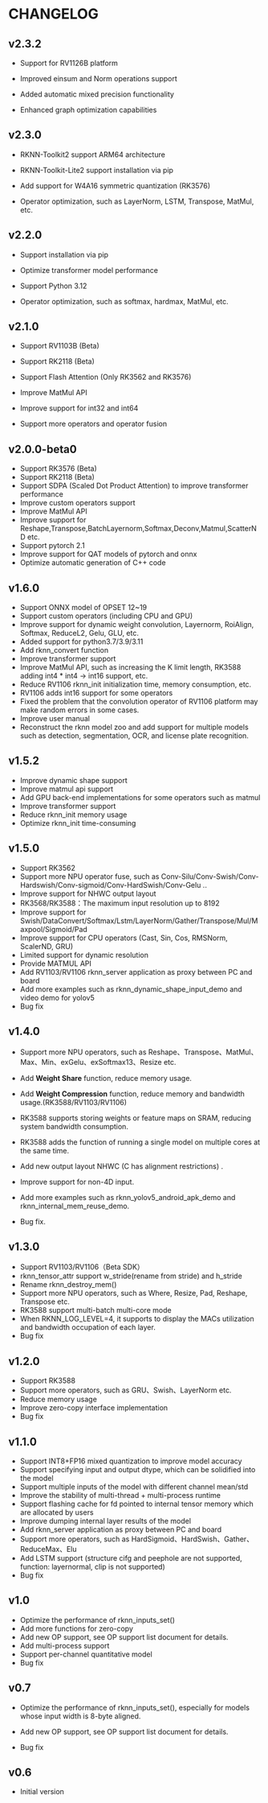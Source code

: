 # CHANGELOG

## v2.3.2

- Support for RV1126B platform

- Improved einsum and Norm operations support

- Added automatic mixed precision functionality

- Enhanced graph optimization capabilities



## v2.3.0

- RKNN-Toolkit2 support ARM64 architecture

- RKNN-Toolkit-Lite2 support installation via pip

- Add support for W4A16 symmetric quantization (RK3576)

- Operator optimization, such as LayerNorm, LSTM, Transpose, MatMul, etc.



## v2.2.0

- Support installation via pip

- Optimize transformer model performance

- Support Python 3.12

- Operator optimization, such as softmax, hardmax, MatMul, etc.



## v2.1.0

- Support RV1103B (Beta)

- Support RK2118 (Beta)

- Support Flash Attention (Only RK3562 and RK3576)

- Improve MatMul API

- Improve support for int32 and int64

- Support more operators and operator fusion

 

## v2.0.0-beta0

 - Support RK3576 (Beta)
 - Support RK2118 (Beta)
 - Support SDPA (Scaled Dot Product Attention) to improve transformer performance
 - Improve custom operators support
 - Improve MatMul API
 - Improve support for Reshape,Transpose,BatchLayernorm,Softmax,Deconv,Matmul,ScatterND etc.
 - Support pytorch 2.1
 - Improve support for QAT models of pytorch and onnx
 - Optimize automatic generation of C++ code



## v1.6.0

 - Support ONNX model of OPSET 12~19
 - Support custom operators (including CPU and GPU)
 - Improve support for dynamic weight convolution, Layernorm, RoiAlign, Softmax, ReduceL2, Gelu, GLU, etc.
 - Added support for python3.7/3.9/3.11
 - Add rknn_convert function
 - Improve transformer support
 - Improve MatMul API, such as increasing the K limit length, RK3588 adding int4 * int4 -> int16 support, etc.
 - Reduce RV1106 rknn_init initialization time, memory consumption, etc.
 - RV1106 adds int16 support for some operators
 - Fixed the problem that the convolution operator of RV1106 platform may make random errors in some cases.
 - Improve user manual
 - Reconstruct the rknn model zoo and add support for multiple models such as detection, segmentation, OCR, and license plate recognition.



## v1.5.2

- Improve dynamic shape support
- Improve matmul api support
- Add GPU back-end implementations for some operators such as matmul
- Improve transformer support
- Reduce rknn_init memory usage
- Optimize rknn_init time-consuming



## v1.5.0

- Support RK3562
- Support more NPU operator fuse, such as Conv-Silu/Conv-Swish/Conv-Hardswish/Conv-sigmoid/Conv-HardSwish/Conv-Gelu ..
- Improve support for  NHWC output layout
- RK3568/RK3588：The maximum input resolution up to 8192
- Improve support for Swish/DataConvert/Softmax/Lstm/LayerNorm/Gather/Transpose/Mul/Maxpool/Sigmoid/Pad
- Improve support for CPU operators (Cast, Sin, Cos, RMSNorm, ScalerND, GRU)
- Limited support for dynamic resolution
- Provide MATMUL API
- Add RV1103/RV1106 rknn_server application as proxy between PC and board
- Add more examples such as rknn_dynamic_shape_input_demo and video demo for yolov5
- Bug fix



## v1.4.0

- Support more NPU operators, such as Reshape、Transpose、MatMul、 Max、Min、exGelu、exSoftmax13、Resize etc.

- Add **Weight Share**  function, reduce memory usage.

- Add **Weight Compression** function, reduce memory and bandwidth usage.(RK3588/RV1103/RV1106)

- RK3588 supports storing weights or feature maps on SRAM, reducing system bandwidth consumption.

- RK3588 adds the function of running a single model on multiple cores at the same time.

- Add new output layout NHWC (C has alignment restrictions) .

- Improve support for non-4D input.

- Add more examples such as rknn_yolov5_android_apk_demo and rknn_internal_mem_reuse_demo.

- Bug fix.



## v1.3.0

- Support RV1103/RV1106（Beta SDK）
- rknn_tensor_attr support w_stride(rename from stride) and h_stride
- Rename rknn_destroy_mem()
- Support more NPU operators, such as Where, Resize, Pad, Reshape, Transpose etc.
- RK3588 support multi-batch multi-core mode
- When RKNN_LOG_LEVEL=4, it supports to display the MACs utilization and bandwidth occupation of each layer.
- Bug fix



## v1.2.0

- Support RK3588
- Support more operators, such as GRU、Swish、LayerNorm etc.
- Reduce memory usage
- Improve zero-copy interface implementation
- Bug fix



## v1.1.0

- Support INT8+FP16 mixed quantization to improve model accuracy
- Support specifying input and output dtype, which can be solidified into the model
- Support multiple inputs of the model with different channel mean/std
- Improve the stability of multi-thread + multi-process runtime
- Support flashing cache for fd pointed to internal tensor memory which are allocated by users
- Improve dumping internal layer results of the model
- Add rknn_server application as proxy between PC and board
- Support more operators, such as HardSigmoid、HardSwish、Gather、ReduceMax、Elu
- Add LSTM support (structure cifg and peephole are not supported, function: layernormal, clip is not supported)
- Bug fix



## v1.0

- Optimize the performance of rknn_inputs_set()
- Add more functions for zero-copy
- Add new OP support, see OP support list document for details.
- Add multi-process support
- Support per-channel quantitative model
- Bug fix



## v0.7

- Optimize the performance of rknn_inputs_set(), especially for models whose input width is 8-byte aligned.

- Add new OP support, see OP support list document for details.

- Bug fix



## v0.6
- Initial version


